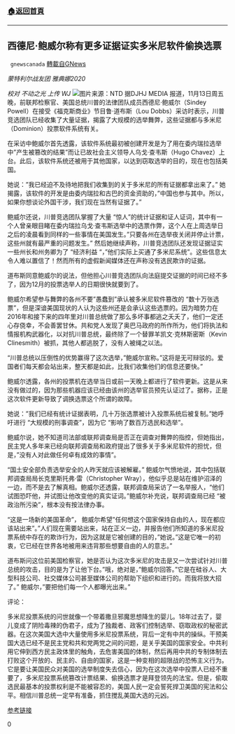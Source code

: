 ###  [:house:返回首頁](https://github.com/ourhimalayas/txt)
---

## 西德尼·鲍威尔称有更多证据证实多米尼软件偷换选票
` gnewscanada` [轉載自GNews](https://gnews.org/zh-hans/564456/)

*蒙特利尔战友团 雅典娜2020*

*校对 不动之光 上传  WJ*
![](https://gnews-media-offload.s3.amazonaws.com/wp-content/uploads/2020/11/16084439/Sidney-Powell-e1605464729523-900x506-1.jpg)图片来源：NTD
据DJHJ MEDIA 报道，11月13日周五晚，前联邦检察官、美国总统川普的法律团队成员西德尼·鲍威尔（Sindey Powell）在接受《福克斯商业》节目鲁·道布斯（Lou Dobbs）采访时表示，川普竞选团队已经收集了大量证据，揭露了大规模的选举舞弊，这些证据都与多米尼（Dominion）投票软件系统有关。

在采访中鲍威尔首先透露，该软件系统最初被创建开发是为了用在委内瑞拉选举中”产生被篡改的结果”而让已故社会主义领导人乌戈·查韦斯（Hugo Chavez）上台。此后，该软件系统还被用于其他国家，以达到窃取选举的目的，现在也包括美国。

她说：”我已经迫不及待地把我们收集到的关于多米尼的所有证据都拿出来了。” 她揭露，该软件的开发是由委内瑞拉和古巴的资金资助的，”中国也参与其中。所以，如果你想谈论外国干涉，我们现在当然有证据了。”

鲍威尔还说，川普竞选团队掌握了大量 “惊人”的统计证据和证人证词，其中有一个人曾亲眼目睹在委内瑞拉乌戈·查韦斯选举中的选票作弊，这个人在上周选举日之后的凌晨看到同样的一些事情在美国发生。”只要各州在选举夜关闭并停止计票，这些州就有最严重的问题发生。” 然后她继续声称，川普竞选团队还发现证据证实一些州长和州务卿为了 “经济利益 “，”他们实际上买通了多米尼系统”。这些信息太令人难以置信了！然而所有的虚假新闻媒体还在声称没有选民欺诈的证据。

道布斯同意鲍威尔的说法，但他担心川普竞选团队向法庭提交证据的时间已经不多了，因为12月的投票选举人的日期很快就要到了。

鲍威尔希望参与舞弊的各州不要”愚蠢到”承认被多米尼软件篡改的 “数十万张选票”，但是深谙美国现状的人认为这些州还是会承认这些选票的。因为暗势力在2016年和接下来的四年里对川普总统做了那么多坏事都逃之夭夭了，他们一定还心存侥幸，不会善罢甘休。共和党人发现了奥巴马政府的所作所为，他们将执法和情报机构武器化，以对抗川普总统，最终除了一个替罪羊凯文·克林斯密斯（Kevin Clinesmith）被抓，其他人都逃脱了，没有人被绳之以法。

“川普总统以压倒性的优势赢得了这次选举，”鲍威尔宣称。”这将是无可辩驳的。爱国者们每天都会站出来，整天都是如此，比我们收集他们的信息还要快。”

鲍威尔透露，各州的投票机在选举当日或前一天晚上都进行了软件更新。这是从来没有做过的，因为那些机器应该已经由该州的选举官员预先认证过了。据称，正是这次软件更新导致了调换选票这个所谓的故障。

她说：”我们已经有统计证据表明，几十万张选票被计入投票系统后被复制。”她呼吁进行 “大规模的刑事调查”，因为它 “影响了数百万选民和选举”。

鲍威尔说，她不知道司法部或联邦调查局是否正在调查对舞弊的指控，但她指出，民主党人多年来已经向联邦调查局和政府提出了很多关于多米尼软件的担忧，但是，”没有人对此做任何卓有成效的事情”。

“国土安全部负责选举安全的人昨天就应该被解雇。” 鲍威尔气愤地说，其中包括联邦调查局局长克里斯托弗·雷（Christopher Wray），他似乎总是站在维护沼泽的一边，而不是去了解真相。鲍威尔还透露，联邦调查局采访了一名举报人，“他们试图恐吓他，并试图让他改变他的真实证词。”鲍威尔补充说，联邦调查局已经 “被政治所污染”，根本没有按法律办事。

“这是一场新的美国革命”， 鲍威尔希望”任何想这个国家保持自由的人，现在都应该站出来”。”人们现在需要站出来，站在正义一边，并报告他们所知道的多米尼投票系统中存在的欺诈行为，因为这就是它被创建的目的，”她说。”这是它唯一的初衷，它已经在世界各地被用来违背那些想要自由的人的意志。”

道布斯问这位前美国检察官，她是否认为这次多米尼的攻击是又一次尝试针对川普总统的攻击，目的是为了让他下台。”哦，绝对是，”鲍威尔回答。”它是在硅谷人、大型科技公司、社交媒体公司甚至媒体公司的帮助下组织和进行的。而我将放大招了。” 鲍威尔，”要把他们每一个人都曝光出来。”

评论：

多米尼投票系统的问世就像一个带着撒旦邪魔思想降生的婴儿。18年过去了，婴儿变成了阴险毒辣的伪君子，成为了独裁者、政客们控制选举、窃取政权的秘密武器。在这次美国大选中大量使用多米尼投票系统，背后一定有中共的操纵。干预美国大选已经不是民主党和共和党两党之间的问题，是关乎美国的国家安全。中共利用它伸到西方民主政体里的触角，去危害美国的体制，然后再用中共的专制体制去打败这个开放的、民主的、自由的国家，这是一种变相的超限战的恐怖主义行为。它是要让美国民众对美国的选举制度失去信心，因为在这次选举中投票人已经不重要了，多米尼投票系统篡改计票结果、偷换选票才是拜登领先的法宝。但是，偷取选民最基本的投票权利是不能被容忍的，美国人民一定会誓死捍卫美国的宪法和公平。相信川普总统一定早有准备，抓住搅乱美国大选的元凶。

[参考链接](https://djhjmedia.com/rich/sidney-powell-claims-she-has-collected-major-evidence-about-dominion-software-switching-votes-video/)

0

